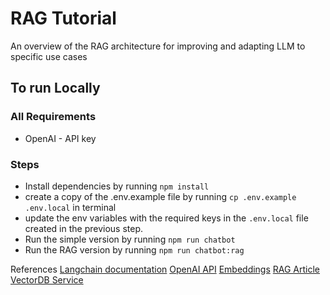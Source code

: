 # RAG Tutorial

An overview of the RAG architecture for improving and adapting LLM to specific use cases

## To run Locally

### All Requirements

- OpenAI - API key

### Steps

- Install dependencies by running `npm install`
- create a copy of the .env.example file by running `cp .env.example .env.local` in terminal
- update the env variables with the required keys in the `.env.local` file created in the previous step.
- Run the simple version by running `npm run chatbot`
- Run the RAG version by running `npm run chatbot:rag`

References
[Langchain documentation](https://js.langchain.com/docs/get_started/quickstart)
[OpenAI API](https://platform.openai.com/api-keys)
[Embeddings](https://platform.openai.com/docs/guides/embeddings)
[RAG Article](https://medium.com/@bijit211987/rag-vs-vectordb-2c8cb3e0ee52)
[VectorDB Service](https://qdrant.tech/)
